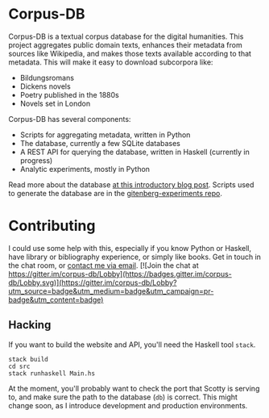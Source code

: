 # Corpus-DB

Corpus-DB is a textual corpus database for the digital humanities. This project aggregates public domain texts, enhances their metadata from sources like Wikipedia, and makes those texts available according to that metadata. This will make it easy to download subcorpora like: 

 - Bildungsromans
 - Dickens novels
 - Poetry published in the 1880s
 - Novels set in London

Corpus-DB has several components: 

 - Scripts for aggregating metadata, written in Python
 - The database, currently a few SQLite databases
 - A REST API for querying the database, written in Haskell (currently in progress)
 - Analytic experiments, mostly in Python
 
Read more about the database [at this introductory blog post](http://jonreeve.com/2017/06/project-gutenberg-the-database/). Scripts used to generate the database are in the [gitenberg-experiments repo](https://github.com/JonathanReeve/gitenberg-experiments). 

# Contributing

I could use some help with this, especially if you know Python or Haskell, have library or bibliography experience, or simply like books. Get in touch in the chat room, or [contact me via email](mailto:jon.reeve@gmail.com). [![Join the chat at https://gitter.im/corpus-db/Lobby](https://badges.gitter.im/corpus-db/Lobby.svg)](https://gitter.im/corpus-db/Lobby?utm_source=badge&utm_medium=badge&utm_campaign=pr-badge&utm_content=badge)

## Hacking

If you want to build the website and API, you'll need the Haskell tool `stack`. 

```
stack build
cd src
stack runhaskell Main.hs
```

At the moment, you'll probably want to check the port that Scotty is serving to, and make sure the path to the database (`db`) is correct. This might change soon, as I introduce development and production environments.
